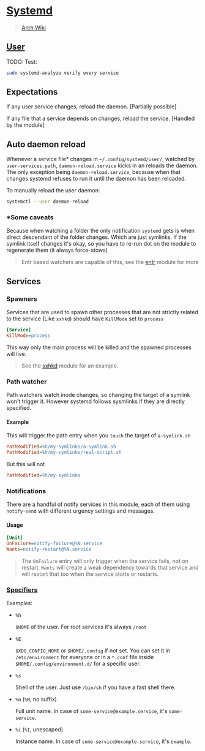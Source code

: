 # [Systemd](https://github.com/systemd/systemd)

> [Arch Wiki](https://wiki.archlinux.org/index.php/Systemd)

## [User](https://wiki.archlinux.org/index.php/Systemd/User)

TODO:
Test:

```sh
sudo systemd-analyze verify every service
```

## Expectations

If any user service changes, reload the daemon. [Partially possible]

If any file that a service depends on changes, reload the service. [Handled
by the module]

## Auto daemon reload

Whenever a service file\* changes in `~/.config/systemd/user/`, watched by
`user-services.path`, `daemon-reload.service` kicks in an reloads the daemon.
The only exception being `daemon-reload.service`, because when that changes
systemd refuses to run it until the daemon has been reloaded.

To manually reload the user daemon:

```sh
systemctl --user daemon-reload
```

### \*Some caveats

Because when watching a folder the only notification `systemd` gets is when
direct descendant of the folder changes. Which are just symlinks. If the
symlink itself changes it's okay, so you have to re-run dot on the module
to regenerate them (it always force-stows)

> Entr based watchers are capable of this, see the [entr](../entr/) module
> for more

## Services

### Spawners

Services that are used to spawn other processes that are not strictly related
to the service (Like `sxhkd`) should have `KillMode` set to `process`

```ini
[Service]
KillMode=process
```

This way only the main process will be killed and the spawned processes will
live.

> See the [sxhkd](../sxhkd) module for an example.

### Path watcher

Path watchers watch inode changes, so changing the target of a symlink won't
trigger it. However systemd follows sysmlinks if they are directly specified.

#### Example

This will trigger the path entry when you `touch` the target of `a-symlink.sh`

```ini
PathModified=%h/my-symlinks/a-symlink.sh
PathModified=%h/my-symlinks/real-script.sh
```

But this will not

```ini
PathModified=%h/my-symlinks
```

### Notifications

There are a handful of notify services in this module, each of them using
`notify-send` with different urgency settings and messages.

#### Usage

```ini
[Unit]
OnFailure=notify-failure@%N.service
Wants=notify-restart@%N.service
```

> The `OnFailure` entry will only trigger when the service fails, not on
> restart. `Wants` will create a weak dependency towards that service and will
> restart that too when the service starts or restarts.

### [Specifiers](https://www.freedesktop.org/software/systemd/man/systemd.unit.html#Specifiers)

Examples:

- `%h`

  `$HOME` of the user. For root services it's always `/root`

- `%E`

  `$XDG_CONFIG_HOME` or `$HOME/.config` if not set. You can set it in
  `/etc/environment` for everyone or in a `*.conf` file inside
  `$HOME/.config/environment.d/` for a specific user.

- `%s`

  Shell of the user. Just use `/bin/sh` if you have a fast shell there.

- `%n` (`%N`, no suffix)

  Full unit name. In case of `some-service@example.service`, it's
  `some-service`.

- `%i` (`%I`, unescaped)

  Instance name. In case of `some-service@example.service`, it's
  `example`.
